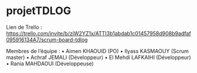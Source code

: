 # projetTDLOG

Lien de Trello : https://trello.com/invite/b/ziW2YZ1x/ATTI3b1abdab1c01457958d908b9adfaf095916134A7/scrum-board-tdlog

Membres de l’équipe :
•	Aimen KHAOUID (PO)
•	Ilyass KASMAOUY (Scrum master)
•	Achraf JEMALI (Développeur)
•	El Mehdi LAFKAIHI (Développeur)
•	Rania MAHDAOUI (Développeuse)
